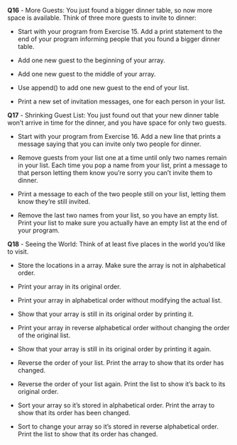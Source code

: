 **Q16** - More Guests: You just found a bigger dinner table, so now more space is available. Think of three more guests to invite to dinner:

- Start with your program from Exercise 15. Add a print statement to the end of your program informing people that you found a bigger dinner table.

- Add one new guest to the beginning of your array.

- Add one new guest to the middle of your array.

- Use append() to add one new guest to the end of your list.

- Print a new set of invitation messages, one for each person in your list.

**Q17** - Shrinking Guest List: You just found out that your new dinner table won’t arrive in time for the dinner, and you have space for only two guests.

- Start with your program from Exercise 16. Add a new line that prints a message saying that you can invite only two people for dinner.

- Remove guests from your list one at a time until only two names remain in your list. Each time you pop a name from your list, print a message to that person letting them know you’re sorry you can’t invite them to dinner.

- Print a message to each of the two people still on your list, letting them know they’re still invited.

- Remove the last two names from your list, so you have an empty list. Print your list to make sure you actually have an empty list at the end of your program.

**Q18** - Seeing the World: Think of at least five places in the world you’d like to visit.

- Store the locations in a array. Make sure the array is not in alphabetical order.

- Print your array in its original order.

- Print your array in alphabetical order without modifying the actual list.

- Show that your array is still in its original order by printing it.

- Print your array in reverse alphabetical order without changing the order of the original list.

- Show that your array is still in its original order by printing it again.

- Reverse the order of your list. Print the array to show that its order has changed.

- Reverse the order of your list again. Print the list to show it’s back to its original order.

- Sort your array so it’s stored in alphabetical order. Print the array to show that its order has been changed.

- Sort to change your array so it’s stored in reverse alphabetical order. Print the list to show that its order has changed.
